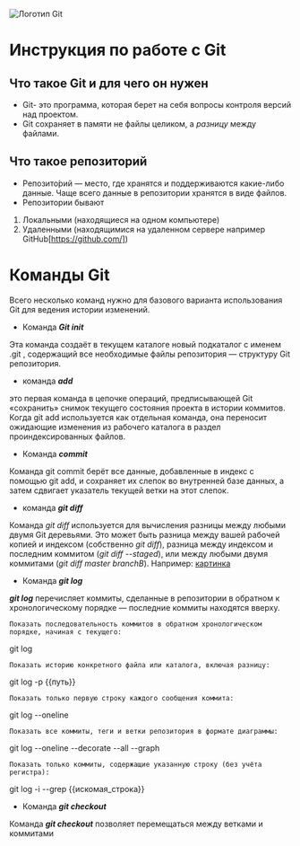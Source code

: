 ![Логотип Git](https://cdn.mgig.fr/2022/06/mg-45097815-w1500-w828-w1300.jpg)
# Инструкция по работе с Git
## Что такое Git и для чего он нужен

* Git- это программа, которая берет на себя вопросы контроля версий над проектом.
* Git сохраняет в памяти не файлы целиком, а _разницу_ между файлами.

## Что такое репозиторий

* Репозито́рий — место, где хранятся и поддерживаются какие-либо данные. Чаще всего данные в репозитории хранятся в виде файлов.
* Репозитории бывают
1. Локальными (находящиеся на одном компьютере)
2. Удаленными (находящимися на удаленном сервере например GitHub[https://github.com/])

# Команды Git

Всего несколько команд нужно для базового варианта использования Git для ведения истории изменений.
* Команда __*Git init*__

Эта команда создаёт в текущем каталоге новый подкаталог с именем .git , содержащий все необходимые файлы репозитория — структуру Git репозитория.

* команда __*add*__

это первая команда в цепочке операций, предписывающей Git «сохранить» снимок текущего состояния проекта в истории коммитов. Когда git add используется как отдельная команда, она переносит ожидающие изменения из рабочего каталога в раздел проиндексированных файлов.

* Команда __*commit*__

Команда git commit берёт все данные, добавленные в индекс с помощью git add, и сохраняет их слепок во внутренней базе данных, а затем сдвигает указатель текущей ветки на этот слепок.

* команда __*git diff*__

Команда _git diff_ используется для вычисления разницы между любыми двумя Git деревьями. Это может быть разница между вашей рабочей копией и индексом (собственно _git diff_), разница между индексом и последним коммитом (_git diff --staged_), или между любыми двумя коммитами (_git diff master branchB_).
Например: [картинка](https://www.google.com/imgres?imgurl=https%3A%2F%2Fmarklodato.github.io%2Fvisual-git-guide%2Fdiff.svg.png&imgrefurl=https%3A%2F%2Fmarklodato.github.io%2Fvisual-git-guide%2Findex-ru.html%3Fno-svg&tbnid=6q7C97cnzJ9S4M&vet=12ahUKEwizuNu8uoH8AhWol4sKHb5YA94QMygHegUIARDCAQ..i&docid=UAmqtQtPgrtySM&w=831&h=485&q=%D0%BA%D0%BE%D0%BC%D0%B0%D0%BD%D0%B4%D0%B0%20git%20diff&ved=2ahUKEwizuNu8uoH8AhWol4sKHb5YA94QMygHegUIARDCAQ)

*  Команда __*git log*__

__*git log*__ перечисляет коммиты, сделанные в репозитории в обратном к хронологическому порядке — последние коммиты находятся вверху.

    Показать последовательность коммитов в обратном хронологическом порядке, начиная с текущего:

git log

    Показать историю конкретного файла или каталога, включая разницу:

git log -p {{путь}}

    Показать только первую строку каждого сообщения коммита:

git log --oneline

    Показать все коммиты, теги и ветки репозитория в формате диаграммы:

git log --oneline --decorate --all --graph

    Показать только коммиты, содержащие указанную строку (без учёта регистра):

git log -i --grep {{искомая_строка}}

* Команда __*git checkout*__

Команда __*git checkout*__ позволяет перемещаться между ветками и коммитами
